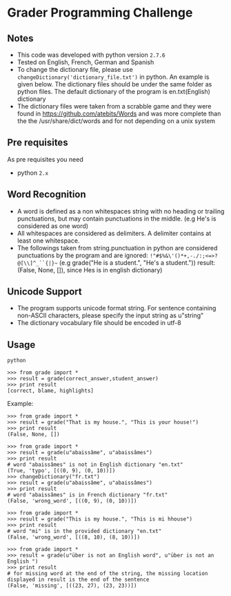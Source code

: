 # Grader Programming Challenge

## Notes

* This code was developed with python version `2.7.6`
* Tested on English, French, German and Spanish
* To change the dictionary file, please use `changeDictionary('dictionary_file.txt')` in python. An example is given
  below. The dictionary files should be under the same folder as python files. The default dictionary of the program is en.txt(English) dictionary
* The dictionary files were taken from a scrabble game and they were found
  in https://github.com/atebits/Words and was more complete than the
  the /usr/share/dict/words and for not depending on a unix system


## Pre requisites

As pre requisites you need

* python `2.x`

## Word Recognition

* A word is defined as a non whitespaces string with no heading or trailing punctuations, but may contain punctuations in the middle. (e.g He's is considered as one word)
* All whitespaces are considered as delimiters. A delimiter contains at least one whitespace.
* The followings taken from string.punctuation in python are considered punctuations by the program and are ignored: `!"#$%&\'()*+,-./:;<=>?@[\\]^_``{|}~` (e.g grade("He is a student.", "He's a student.")) result: (False, None, []), since Hes is in english dictionary)


## Unicode Support

* The program supports unicode format string. For sentence containing non-ASCII characters, please specify the input string as u"string"
* The dictionary vocabulary file should be encoded in utf-8


## Usage

```
python

>>> from grade import *
>>> result = grade(correct_answer,student_answer)
>>> print result
[correct, blame, highlights]
```

Example:

```
>>> from grade import *
>>> result = grade("That is my house.", "This is your house!")
>>> print result
(False, None, [])
```

```
>>> from grade import *
>>> result = grade(u"abaissâme", u"abaissâmes")
>>> print result
# word "abaissâmes" is not in English dictionary "en.txt"
(True, 'typo', [((0, 9), (0, 10))])
>>> changeDictionary("fr.txt")
>>> result = grade(u"abaissâme", u"abaissâmes")
>>> print result
# word "abaissâmes" is in French dictionary "fr.txt"
(False, 'wrong_word', [((0, 9), (0, 10))])
```

```
>>> from grade import *
>>> result = grade("This is my house.", "This is mi hhouse")
>>> print result
# word "mi" is in the provided dictionary "en.txt"
(False, 'wrong_word', [((8, 10), (8, 10))])
```

```
>>> from grade import *
>>> result = grade(u"über is not an English word", u"über is not an English ")
>>> print result
# for missing word at the end of the string, the missing location displayed in result is the end of the sentence
(False, 'missing', [((23, 27), (23, 23))])
```

